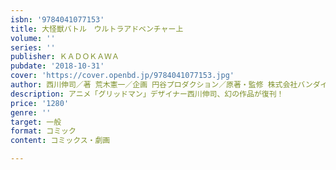 ```yaml
---
isbn: '9784041077153'
title: 大怪獣バトル　ウルトラアドベンチャー上
volume: ''
series: ''
publisher: ＫＡＤＯＫＡＷＡ
pubdate: '2018-10-31'
cover: 'https://cover.openbd.jp/9784041077153.jpg'
author: 西川伸司／著 荒木憲一／企画 円谷プロダクション／原著・監修 株式会社バンダイカード事業部／著
description: アニメ「グリッドマン」デザイナー西川伸司、幻の作品が復刊！
price: '1280'
genre: ''
target: 一般
format: コミック
content: コミックス・劇画

---
```

